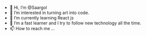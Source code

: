 - 👋 Hi, I’m @Saargol
- 👀 I’m interested in turning art into code.
- 🌱 I’m currently learning React js
- 💞️ I’m a fast learner and I try to follow new technology all the time.
- 📫 How to reach me ...

<!---
Saargol/Saargol is a ✨ special ✨ repository because its `README.md` (this file) appears on your GitHub profile.
You can click the Preview link to take a look at your changes.
--->
